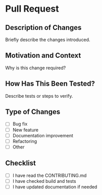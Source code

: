 # Pull Request

## Description of Changes
Briefly describe the changes introduced.

## Motivation and Context
Why is this change required?

## How Has This Been Tested?
Describe tests or steps to verify.

## Type of Changes
- [ ] Bug fix
- [ ] New feature
- [ ] Documentation improvement
- [ ] Refactoring
- [ ] Other

## Checklist
- [ ] I have read the CONTRIBUTING.md
- [ ] I have checked build and tests
- [ ] I have updated documentation if needed 